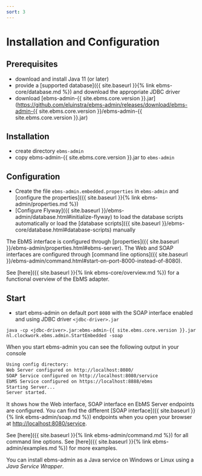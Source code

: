 ```yaml
---
sort: 3
---
```


# Installation and Configuration

## Prerequisites

- download and install Java 11 (or later)
- provide a [supported database]({{ site.baseurl }}{% link ebms-core/database.md %}) and download the appropriate JDBC driver
- download [ebms-admin-{{ site.ebms.core.version }}.jar](https://github.com/eluinstra/ebms-admin/releases/download/ebms-admin-{{ site.ebms.core.version }}/ebms-admin-{{ site.ebms.core.version }}.jar)

## Installation

- create directory `ebms-admin`
- copy ebms-admin-{{ site.ebms.core.version }}.jar to `ebms-admin`

## Configuration

- Create the file `ebms-admin.embedded.properties` in `ebms-admin` and [configure the properties]({{ site.baseurl }}{% link ebms-admin/properties.md %})
- [Configure Flyway]({{ site.baseurl }}/ebms-admin/database.html#initialize-flyway) to load the database scripts automatically or load the [database scripts]({{ site.baseurl }}/ebms-core/database.html#database-scripts) manually

The EbMS interface is configured through [properties]({{ site.baseurl }}/ebms-admin/properties.html#ebms-server). The Web and SOAP interfaces are configured through [command line options]({{ site.baseurl }}/ebms-admin/command.html#start-on-port-8000-instead-of-8080).

See [here]({{ site.baseurl }}{% link ebms-core/overview.md %}) for a functional overview of the EbMS adapter.

## Start

- start ebms-admin on default port `8080` with the SOAP interface enabled and using JDBC driver `<jdbc-driver>.jar`

```
java -cp <jdbc-driver>.jar:ebms-admin-{{ site.ebms.core.version }}.jar nl.clockwork.ebms.admin.StartEmbedded -soap
```

When you start ebms-admin you can see the following output in your console

```sh
Using config directory: 
Web Server configured on http://localhost:8080/
SOAP Service configured on http://localhost:8080/service
EbMS Service configured on https://localhost:8888/ebms
Starting Server...
Server started.
```

It shows how the Web interface, SOAP interface en EbMS Server endpoints are configured. You can find the different [SOAP interface]({{ site.baseurl }}{% link ebms-admin/soap.md %}) endpoints when you open your browser at [http://localhost:8080/service](http://localhost:8080/service).


See [here]({{ site.baseurl }}{% link ebms-admin/command.md %}) for all command line options. See [here]({{ site.baseurl }}{% link ebms-admin/examples.md %}) for more examples.

You can install ebms-admin as a Java service on Windows or Linux using a *Java Service Wrapper*.
